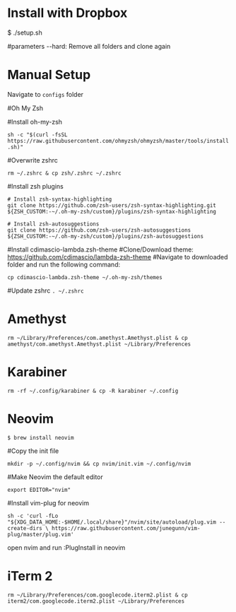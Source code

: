 # Install with Dropbox
$ ./setup.sh 

#parameters
--hard: Remove all folders and clone again

# Manual Setup

Navigate to `configs` folder

#Oh My Zsh

#Install oh-my-zsh

`sh -c "$(curl -fsSL https://raw.githubusercontent.com/ohmyzsh/ohmyzsh/master/tools/install.sh)"`

#Overwrite zshrc

`rm ~/.zshrc & cp zsh/.zshrc ~/.zshrc`

#Install zsh plugins

	# Install zsh-syntax-highlighting
	git clone https://github.com/zsh-users/zsh-syntax-highlighting.git ${ZSH_CUSTOM:-~/.oh-my-zsh/custom}/plugins/zsh-syntax-highlighting

	# Install zsh-autosuggestions
	git clone https://github.com/zsh-users/zsh-autosuggestions ${ZSH_CUSTOM:-~/.oh-my-zsh/custom}/plugins/zsh-autosuggestions

#Install cdimascio-lambda.zsh-theme
	#Clone/Download theme: https://github.com/cdimascio/lambda-zsh-theme
	#Navigate to downloaded folder and run the following command: 

`cp cdimascio-lambda.zsh-theme ~/.oh-my-zsh/themes`

#Update zshrc
	`. ~/.zshrc`

# Amethyst
`rm ~/Library/Preferences/com.amethyst.Amethyst.plist & cp amethyst/com.amethyst.Amethyst.plist ~/Library/Preferences`

# Karabiner
`rm -rf ~/.config/karabiner & cp -R karabiner ~/.config`

# Neovim
`$ brew install neovim`

#Copy the init file

`mkdir -p ~/.config/nvim && cp nvim/init.vim ~/.config/nvim`

#Make Neovim the default editor

`export EDITOR="nvim"`

#Install vim-plug for neovim

`sh -c 'curl -fLo "${XDG_DATA_HOME:-$HOME/.local/share}"/nvim/site/autoload/plug.vim --create-dirs \
       https://raw.githubusercontent.com/junegunn/vim-plug/master/plug.vim'`
      
open nvim and run :PlugInstall in neovim
       
# iTerm 2

`rm ~/Library/Preferences/com.googlecode.iterm2.plist & cp iterm2/com.googlecode.iterm2.plist ~/Library/Preferences`
